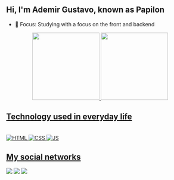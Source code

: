 ## Hi, I'm Ademir Gustavo, known as Papilon

- 🔭 Focus: Studying with a focus on the front and backend

<div align="center">
  <a href="https://github.com/papilon087">
  <img height="180em" src="https://github-readme-stats.vercel.app/api?username=papilon087&show_icons=true&theme=dracula&include_all_commits=true&count_private=true"/>
  <img height="180em" src="https://github-readme-stats.vercel.app/api/top-langs/?username=papilon087&layout=compact&langs_count=7&theme=dracula"/>
</div>

## Technology used in everyday life
 <div style="display: inline_block"><br>
   <img align="center" alt="HTML" src="https://img.shields.io/badge/HTML5-E34F26?style=for-the-badge&logo=html5&logoColor=white">
   <img align="center" alt="CSS"  src="https://img.shields.io/badge/CSS3-1572B6?style=for-the-badge&logo=css3&logoColor=white">
   <img align="center" alt="JS"   src="https://img.shields.io/badge/JavaScript-323330?style=for-the-badge&logo=javascript&logoColor=F7DF1E">
</div>

## My social networks
<div>
  <a href="ademirgus@gmail.com"><img src="https://img.shields.io/badge/Gmail-D14836?style=for-the-badge&logo=gmail&logoColor=white" target="_blank"></a>
  <a href="https://mobile.twitter.com/GustavoAG012"><img src="https://img.shields.io/badge/Twitter-1DA1F2?style=for-the-badge&logo=twitter&logoColor=white" target="_blank"></a>
  <a href="https://www.linkedin.com/in/ademir-gustavo-3208931a4/"><img src="https://img.shields.io/badge/LinkedIn-0077B5?style=for-the-badge&logo=linkedin&logoColor=white" target="_blank"></a>
</div>
